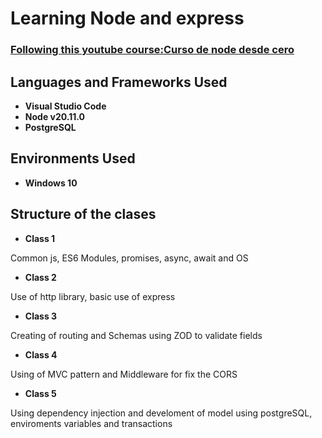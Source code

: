<h1>Learning Node and express</h1>

 ### [Following this youtube course:Curso de node desde cero](https://www.youtube.com/watch?v=yB4n_K7dZV8&list=PLUofhDIg_38qm2oPOV-IRTTEKyrVBBaU7) 

<h2>Languages and Frameworks Used</h2>

- <b>Visual Studio Code</b>
- <b>Node v20.11.0</b> 
- <b>PostgreSQL</b>

<h2>Environments Used </h2>

- <b>Windows 10</b>

<h2>Structure of the clases</h2>

- <b>Class 1</b>
<p>Common js, ES6 Modules, promises, async, await and OS </p>

- <b>Class 2</b>
<p>Use of http library, basic use of express</p>

- <b>Class 3</b>
<p>Creating of routing and Schemas using ZOD to validate fields</p>

- <b>Class 4</b>
<p>Using of MVC pattern and Middleware for fix the CORS </p>

- <b>Class 5</b>
<p>Using dependency injection and develoment of model using postgreSQL, enviroments variables and transactions</p>
<!--
 ```diff
- text in red
+ text in green
! text in orange
# text in gray
@@ text in purple (and bold)@@
```
--!>

